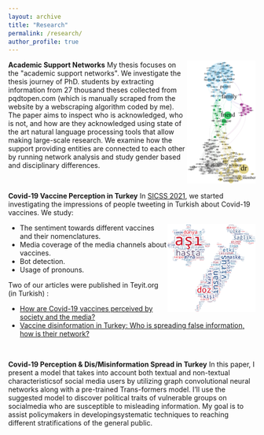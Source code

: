 ```yaml
---
layout: archive
title: "Research"
permalink: /research/
author_profile: true
---
```


<img style="float: right;" src="/images/academic_network.png" alt="Academic Network" width="140"/>

**Academic Support Networks**
My thesis focuses on the "academic support networks". We investigate the thesis journey of PhD. students by extracting information from 27 thousand theses collected from pqdtopen.com (which is manually scraped from the website by a webscraping algorithm coded by me). The paper aims to inspect who is acknowledged, who is not, and how are they acknowledged using state of the art natural language processing tools that allow making large-scale research.
We examine how the support providing entities are connected to each other by running network analysis and study gender based and disciplinary differences.

&nbsp;


**Covid-19 Vaccine Perception in Turkey**
In [SICSS 2021](https://sicss.io/2021/istanbul/), we started investigating the impressions of people tweeting in Turkish about Covid-19 vaccines. We study:

<img style="float: right;" src="/images/vac_wordcloud.png" alt="WordCloud" width="180"/>

  - The sentiment towards different vaccines and their nomenclatures.
  - Media coverage of the media channels about vaccines.
  - Bot detection.
  - Usage of pronouns.

Two of our articles were published in Teyit.org (in Turkish) :
  - [How are Covid-19 vaccines perceived by society and the media?](https://teyit.org/teyitpedia-turkiyede-covid-19-asilari-toplum-tarafindan-nasil-algilaniyor)
  - [Vaccine disinformation in Turkey: Who is spreading false information, how is their network?](https://teyit.org/teyitpedia-turkiyede-asi-dezenformasyonu-yanlis-bilgiyi-kimler-yayiyor-iliski-aglari-ne)

&nbsp;

**Covid-19 Perception & Dis/Misinformation Spread in Turkey**
In this paper, I present a model that takes into account both textual and non-textual characteristicsof social media users by utilizing graph convolutional neural networks along with a pre-trained Trans-formers model.  I’ll use the suggested model to discover political traits of vulnerable groups on socialmedia who are susceptible to misleading information.  My goal is to assist policymakers in developingsystematic techniques to reaching different stratifications of the general public.
